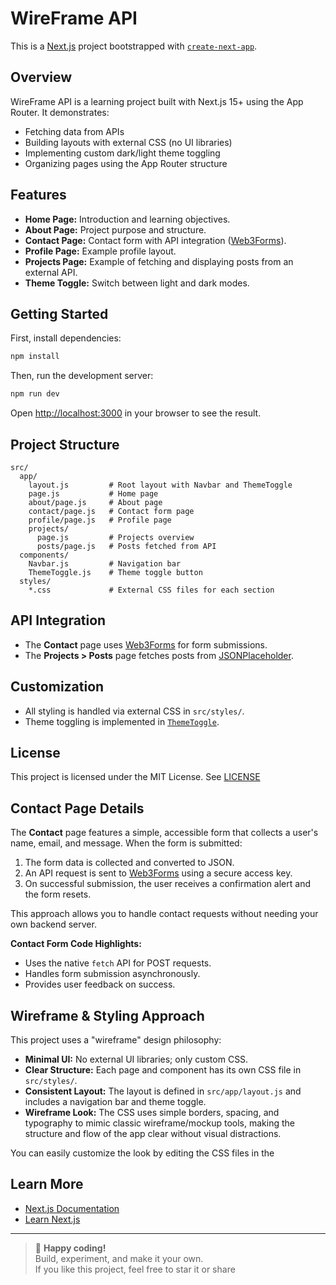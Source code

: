 # WireFrame API

This is a [Next.js](https://nextjs.org) project bootstrapped with [`create-next-app`](https://nextjs.org/docs/app/api-reference/cli/create-next-app).

## Overview

WireFrame API is a learning project built with Next.js 15+ using the App Router. It demonstrates:

- Fetching data from APIs
- Building layouts with external CSS (no UI libraries)
- Implementing custom dark/light theme toggling
- Organizing pages using the App Router structure

## Features

- **Home Page:** Introduction and learning objectives.
- **About Page:** Project purpose and structure.
- **Contact Page:** Contact form with API integration ([Web3Forms](https://web3forms.com/)).
- **Profile Page:** Example profile layout.
- **Projects Page:** Example of fetching and displaying posts from an external API.
- **Theme Toggle:** Switch between light and dark modes.

## Getting Started

First, install dependencies:

```sh
npm install
```

Then, run the development server:

```sh
npm run dev
```

Open [http://localhost:3000](http://localhost:3000) in your browser to see the result.

## Project Structure

```
src/
  app/
    layout.js         # Root layout with Navbar and ThemeToggle
    page.js           # Home page
    about/page.js     # About page
    contact/page.js   # Contact form page
    profile/page.js   # Profile page
    projects/
      page.js         # Projects overview
      posts/page.js   # Posts fetched from API
  components/
    Navbar.js         # Navigation bar
    ThemeToggle.js    # Theme toggle button
  styles/
    *.css             # External CSS files for each section
```

## API Integration

- The **Contact** page uses [Web3Forms](https://web3forms.com/) for form submissions.
- The **Projects > Posts** page fetches posts from [JSONPlaceholder](https://jsonplaceholder.typicode.com/).

## Customization

- All styling is handled via external CSS in `src/styles/`.
- Theme toggling is implemented in [`ThemeToggle`](src/components/ThemeToggle.js).

## License

This project is licensed under the MIT License. See [LICENSE](LICENSE)

## Contact Page Details

The **Contact** page features a simple, accessible form that collects a user's name, email, and message. When the form is submitted:

1. The form data is collected and converted to JSON.
2. An API request is sent to [Web3Forms](https://web3forms.com/) using a secure access key.
3. On successful submission, the user receives a confirmation alert and the form resets.

This approach allows you to handle contact requests without needing your own backend server.

**Contact Form Code Highlights:**
- Uses the native `fetch` API for POST requests.
- Handles form submission asynchronously.
- Provides user feedback on success.

## Wireframe & Styling Approach

This project uses a "wireframe" design philosophy:
- **Minimal UI:** No external UI libraries; only custom CSS.
- **Clear Structure:** Each page and component has its own CSS file in `src/styles/`.
- **Consistent Layout:** The layout is defined in `src/app/layout.js` and includes a navigation bar and theme toggle.
- **Wireframe Look:** The CSS uses simple borders, spacing, and typography to mimic classic wireframe/mockup tools, making the structure and flow of the app clear without visual distractions.

You can easily customize the look by editing the CSS files in the

## Learn More

- [Next.js Documentation](https://nextjs.org/docs)
- [Learn Next.js](https://nextjs.org/learn)

---

> 🚀 **Happy coding!**  
> Build, experiment, and make it your own.  
> If you like this project, feel free to star it or share